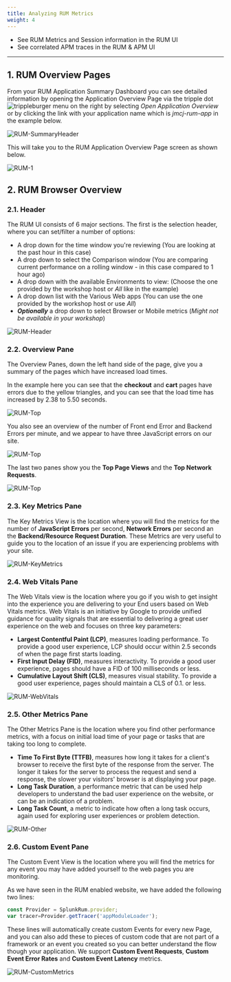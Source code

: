```yaml
---
title: Analyzing RUM Metrics
weight: 4
---
```


* See RUM Metrics and Session information in the RUM UI
* See correlated APM traces in the RUM & APM UI

---

## 1. RUM Overview Pages

From your RUM Application Summary Dashboard you can see detailed information by opening the Application Overview Page via the tripple dot ![trippleburger](../../images/trippleburger.png) menu on the right by selecting *Open Application Overview* or by clicking the link with your application name which is *jmcj-rum-app* in the example below.

![RUM-SummaryHeader](../../images/summaryHeader.png)

This will take you to the RUM Application Overview Page screen as shown below.

![RUM-1](../../images/RUM-1.png)

## 2. RUM Browser Overview

### 2.1. Header

The RUM UI consists of 6 major sections. The first is the selection header, where you can set/filter a number of options:

* A drop down for the time window you're reviewing (You are looking at the past hour in this case)
* A drop down to select the Comparison window (You are comparing current performance on a rolling window   - in this case compared to 1 hour ago)
* A drop down with the available Environments to view:  (Choose the one provided by the workshop host or *All* like in the example)
* A drop down list with the Various Web apps (You can use the one provided by the workshop host or use *All*)
* ***Optionally*** a drop down to select Browser or Mobile metrics (*Might not be available in your workshop*)

![RUM-Header](../../images/RUM-Header.png)

### 2.2. Overview Pane

The Overview Panes, down the left hand side of the page, give you a summary of the pages which have increased load times.

In the example here you can see that the **checkout** and **cart** pages have errors due to the yellow triangles, and you can see that the load time has increased by 2.38 to 5.50 seconds.

<!-- ![RUM-Top](../../images/RUM-TOP.png) -->

![RUM-Top](../../images/RUM-Page-Load-Times.png)

You also see an overview of the number of Front end Error and Backend Errors per minute, and we appear to have three JavaScript errors on our site.

![RUM-Top](../../images/RUM-JS-Errors.png)

The last two panes show you the **Top Page Views** and the **Top Network Requests**.

![RUM-Top](../../images/RUM-Page-Views-Network.png)

### 2.3. Key Metrics Pane

The Key Metrics View is the location where you will find the metrics for the number of
**JavaScript Errors** per second, **Network Errors** per second an the **Backend/Resource Request Duration**.
These Metrics are very useful to guide you to the location of an issue if you are experiencing problems with your site.

![RUM-KeyMetrics](../../images/RUM-Key-Metrics.png)

### 2.4. Web Vitals Pane

The Web Vitals view is the location where you go if you wish to get insight into the experience you are delivering to your End users based on Web Vitals metrics.
Web Vitals is an initiative by Google to provide unified guidance for quality signals that are essential to delivering a great user experience on the web and focuses on three key parameters:

* **Largest Contentful Paint (LCP)**, measures loading performance. To provide a good user experience, LCP should occur within 2.5 seconds of when the page first starts loading.
* **First Input Delay (FID)**, measures interactivity. To provide a good user experience, pages should have a FID of 100 milliseconds or less.
* **Cumulative Layout Shift (CLS)**, measures visual stability. To provide a good user experience, pages should maintain a CLS of 0.1. or less.

![RUM-WebVitals](../../images/RUM-Web-Vitals.png)

### 2.5. Other Metrics Pane

The Other Metrics Pane is the location where you find other performance metrics, with a focus on initial load time of your page or tasks that are taking too long to complete.

* **Time To First Byte (TTFB)**, measures how long it takes for a client's browser to receive the first byte of the response from the server. The longer it takes for the server to process the request and send a response, the slower your visitors' browser is at displaying your page.
* **Long Task Duration**, a performance metric that can be used help developers to understand the bad user experience on the website, or can be an indication of a problem.
* **Long Task Count**, a metric to indicate how often a long task occurs, again used for exploring user experiences or problem detection.

![RUM-Other](../../images/RUM-Other.png)

### 2.6. Custom Event Pane

The Custom Event View is the location where you will find the metrics for any event you may have added yourself to the web pages you are monitoring.

As we have seen in the RUM enabled website, we have added the following two lines:

```javascript
const Provider = SplunkRum.provider;
var tracer=Provider.getTracer('appModuleLoader');
```

These lines  will automatically create custom Events for every new Page, and you can also add these to pieces of custom code that are not part of a framework or an event you created so you can better understand the flow though your application. We support **Custom Event Requests**, **Custom Event Error Rates** and **Custom Event Latency** metrics.

![RUM-CustomMetrics](../../images/RUM-Custom-Events.png)

